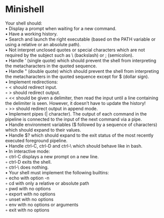 # Minishell

Your shell should: <br/>
• Display a prompt when waiting for a new command. <br/>
• Have a working history. <br/>
• Search and launch the right executable (based on the PATH variable or using a
relative or an absolute path). <br/>
• Not interpret unclosed quotes or special characters which are not required by the
subject such as \ (backslash) or ; (semicolon). <br/>
• Handle ’ (single quote) which should prevent the shell from interpreting the metacharacters in the quoted sequence. <br/>
• Handle " (double quote) which should prevent the shell from interpreting the metacharacters in the quoted sequence except for $ (dollar sign). <br/>
• Implement redirections: <br/>
◦ < should redirect input. <br/>
◦ > should redirect output. <br/>
◦ << should be given a delimiter, then read the input until a line containing the
delimiter is seen. However, it doesn’t have to update the history! <br/>
◦ >> should redirect output in append mode. <br/>
• Implement pipes (| character). The output of each command in the pipeline is
connected to the input of the next command via a pipe. <br/>
• Handle environment variables ($ followed by a sequence of characters) which
should expand to their values. <br/>
• Handle $? which should expand to the exit status of the most recently executed
foreground pipeline. <br/>
• Handle ctrl-C, ctrl-D and ctrl-\ which should behave like in bash. <br/>
• In interactive mode: <br/>
◦ ctrl-C displays a new prompt on a new line. <br/>
◦ ctrl-D exits the shell. <br/>
◦ ctrl-\ does nothing. <br/>
• Your shell must implement the following builtins: <br/>
◦ echo with option -n <br/>
◦ cd with only a relative or absolute path <br/>
◦ pwd with no options <br/>
◦ export with no options <br/>
◦ unset with no options <br/>
◦ env with no options or arguments <br/>
◦ exit with no options
